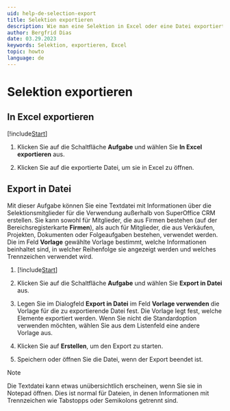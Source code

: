 ```yaml
---
uid: help-de-selection-export
title: Selektion exportieren
description: Wie man eine Selektion in Excel oder eine Datei exportiert.
author: Bergfrid Dias
date: 03.29.2023
keywords: Selektion, exportieren, Excel
topic: howto
language: de
---
```


# Selektion exportieren

## In Excel exportieren

[!include[Start](../includes/steps-start-task.md)]

1. Klicken Sie auf die Schaltfläche **Aufgabe** und wählen Sie **In Excel exportieren** aus.

1. Klicken Sie auf die exportierte Datei, um sie in Excel zu öffnen.

## <a id="to-file"></a>Export in Datei

Mit dieser Aufgabe können Sie eine Textdatei mit Informationen über die Selektionsmitglieder für die Verwendung außerhalb von SuperOffice CRM erstellen. Sie kann sowohl für Mitglieder, die aus Firmen bestehen (auf der Bereichsregisterkarte **Firmen**), als auch für Mitglieder, die aus Verkäufen, Projekten, Dokumenten oder Folgeaufgaben bestehen, verwendet werden. Die im Feld **Vorlage** gewählte Vorlage bestimmt, welche Informationen beinhaltet sind, in welcher Reihenfolge sie angezeigt werden und welches Trennzeichen verwendet wird.

1. [!include[Start](../includes/steps-start-task.md)]

1. Klicken Sie auf die Schaltfläche **Aufgabe** und wählen Sie **Export in Datei** aus.

1. Legen Sie im Dialogfeld **Export in Datei** im Feld **Vorlage verwenden** die Vorlage für die zu exportierende Datei fest. Die Vorlage legt fest, welche Elemente exportiert werden. Wenn Sie nicht die Standardoption verwenden möchten, wählen Sie aus dem Listenfeld eine andere Vorlage aus.

1. Klicken Sie auf **Erstellen**, um den Export zu starten.

1. Speichern oder öffnen Sie die Datei, wenn der Export beendet ist.

> [!NOTE]
> Die Textdatei kann etwas unübersichtlich erscheinen, wenn Sie sie in Notepad öffnen. Dies ist normal für Dateien, in denen Informationen mit Trennzeichen wie Tabstopps oder Semikolons getrennt sind.

<!-- Referenced links -->

<!-- Referenced images -->
